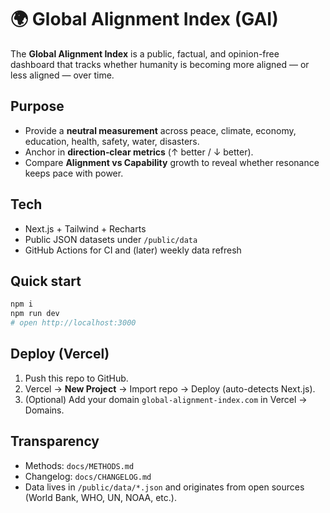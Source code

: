 # 🌍 Global Alignment Index (GAI)

The **Global Alignment Index** is a public, factual, and opinion-free dashboard that tracks whether humanity is becoming more aligned — or less aligned — over time.

## Purpose
- Provide a **neutral measurement** across peace, climate, economy, education, health, safety, water, disasters.
- Anchor in **direction‑clear metrics** (↑ better / ↓ better).
- Compare **Alignment vs Capability** growth to reveal whether resonance keeps pace with power.

## Tech
- Next.js + Tailwind + Recharts
- Public JSON datasets under `/public/data`
- GitHub Actions for CI and (later) weekly data refresh

## Quick start
```bash
npm i
npm run dev
# open http://localhost:3000
```

## Deploy (Vercel)
1. Push this repo to GitHub.
2. Vercel → **New Project** → Import repo → Deploy (auto-detects Next.js).
3. (Optional) Add your domain `global-alignment-index.com` in Vercel → Domains.

## Transparency
- Methods: `docs/METHODS.md`
- Changelog: `docs/CHANGELOG.md`
- Data lives in `/public/data/*.json` and originates from open sources (World Bank, WHO, UN, NOAA, etc.).
